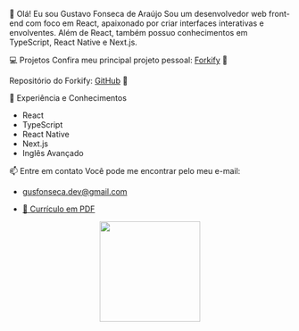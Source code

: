 👋 Olá! Eu sou Gustavo Fonseca de Araújo
Sou um desenvolvedor web front-end com foco em React, apaixonado por criar interfaces interativas e envolventes. Além de React, também possuo conhecimentos em TypeScript, React Native e Next.js.

💻 Projetos
Confira meu principal projeto pessoal: [Forkify](https://forkify-mu.vercel.app/) 🍴

Repositório do Forkify: [GitHub](https://github.com/gusfonseca21/Forkify) 🚀

🌱 Experiência e Conhecimentos
- React
- TypeScript
- React Native
- Next.js
- Inglês Avançado

📫 Entre em contato
Você pode me encontrar pelo meu e-mail:

- gusfonseca.dev@gmail.com

- [📄 Currículo em PDF]([caminho/para/o/currículo.pdf](https://drive.google.com/file/d/194riXfSae-GNdUc5gxgrfP4SbfHuuzE-/view?usp=sharing))


<div align="center">
  <a href="https://github.com/gusfonseca21">
  <img height="180em" src="https://github-readme-stats.vercel.app/api/top-langs/?username=gusfonseca21&layout=compact&langs_count=7&theme=dark"/>
    
  
</div>


